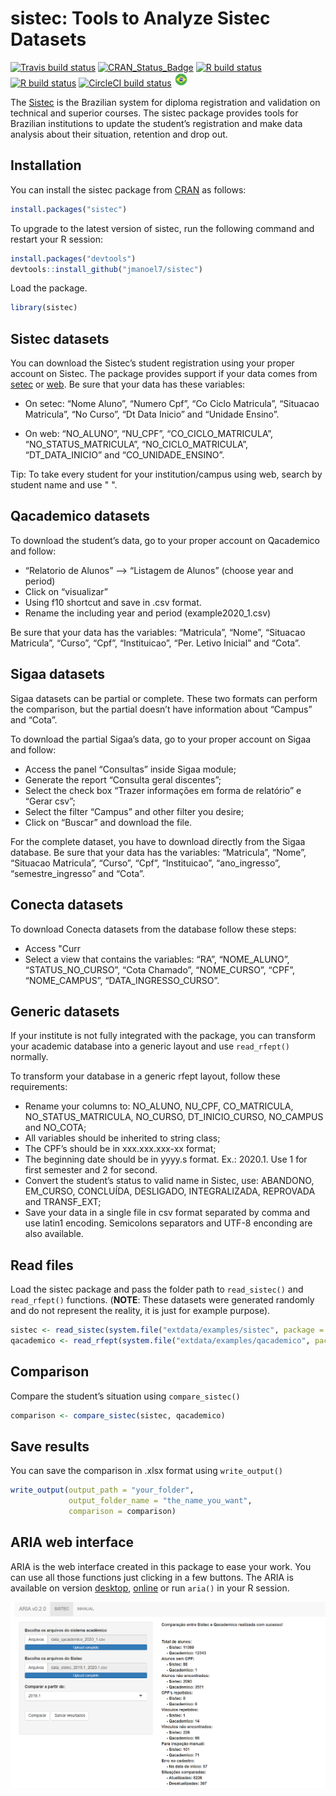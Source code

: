 sistec: Tools to Analyze Sistec Datasets
================

[![Travis build
status](https://travis-ci.org/r-ifpe/sistec.svg?branch=master)](https://travis-ci.org/r-ifpe/sistec)
[![CRAN\_Status\_Badge](https://www.r-pkg.org/badges/version/sistec)](https://cran.r-project.org/package=sistec)
[![R build
status](https://github.com/R-IFPE/sistec/workflows/R-ubuntu/badge.svg)](https://github.com/R-IFPE/sistec/actions)
[![R build
status](https://github.com/R-IFPE/sistec/workflows/R-macOS/badge.svg)](https://github.com/R-IFPE/sistec/actions)
[![CircleCI build
status](https://circleci.com/gh/r-ifpe/sistec.svg?style=svg)](https://circleci.com/gh/r-ifpe/sistec)
[<img src="tools/readme/brasil_icon.png" width=22 height=22>](https://github.com/r-ifpe/sistec/blob/master/LEIAME.md)

The [Sistec](https://sistec.mec.gov.br/) is the Brazilian system for
diploma registration and validation on technical and superior courses.
The sistec package provides tools for Brazilian institutions to update
the student’s registration and make data analysis about their situation,
retention and drop out.

## Installation

You can install the sistec package from
[CRAN](https://CRAN.r-project.org) as follows:

``` r
install.packages("sistec")
```

To upgrade to the latest version of sistec, run the following command
and restart your R session:

``` r
install.packages("devtools")
devtools::install_github("jmanoel7/sistec")
```

Load the package.

``` r
library(sistec)
```

## Sistec datasets

You can download the Sistec’s student registration using your proper
account on Sistec. The package provides support if your data comes from
[setec](http://portal.mec.gov.br/setec-secretaria-de-educacao-profissional-e-tecnologica)
or [web](https://sistec.mec.gov.br/). Be sure that your data has these
variables:

  - On setec: “Nome Aluno”, “Numero Cpf”, “Co Ciclo Matricula”,
    “Situacao Matricula”, “No Curso”, “Dt Data Inicio” and “Unidade
    Ensino”.

  - On web: “NO\_ALUNO”, “NU\_CPF”, “CO\_CICLO\_MATRICULA”,
    “NO\_STATUS\_MATRICULA”, “NO\_CICLO\_MATRICULA”,
    “DT\_DATA\_INICIO” and “CO\_UNIDADE\_ENSINO”.

Tip: To take every student for your institution/campus using web, search
by student name and use " ".

## Qacademico datasets

To download the student’s data, go to your proper account on Qacademico
and follow:

  - “Relatorio de Alunos” –\> “Listagem de Alunos” (choose year and
    period)
  - Click on “visualizar”
  - Using f10 shortcut and save in .csv format.
  - Rename the including year and period (example2020\_1.csv)

Be sure that your data has the variables: “Matricula”, “Nome”, “Situacao
Matricula”, “Curso”, “Cpf”, “Instituicao”, “Per. Letivo Inicial” and
“Cota”.

## Sigaa datasets

Sigaa datasets can be partial or complete. These two formats can perform
the comparison, but the partial doesn’t have information about “Campus”
and “Cota”.

To download the partial Sigaa’s data, go to your proper account on Sigaa
and follow:

  - Access the panel “Consultas” inside Sigaa module;
  - Generate the report “Consulta geral discentes”;
  - Select the check box “Trazer informações em forma de relatório” e
    “Gerar csv”;
  - Select the filter “Campus” and other filter you desire;
  - Click on “Buscar” and download the file.

For the complete dataset, you have to download directly from the Sigaa
database. Be sure that your data has the variables: “Matricula”, “Nome”,
“Situacao Matricula”, “Curso”, “Cpf”, “Instituicao”, “ano\_ingresso”,
“semestre\_ingresso” and “Cota”.

## Conecta datasets

To download Conecta datasets from the database follow these steps:

  - Access "Curr
  - Select a view that contains the variables: “RA”, “NOME\_ALUNO”,
    “STATUS\_NO\_CURSO”, “Cota Chamado”, “NOME\_CURSO”, “CPF”,
    “NOME\_CAMPUS”, “DATA\_INGRESSO\_CURSO”.

## Generic datasets

If your institute is not fully integrated with the package, you can
transform your academic database into a generic layout and use
`read_rfept()` normally.

To transform your database in a generic rfept layout, follow these
requirements:

  - Rename your columns to: NO\_ALUNO, NU\_CPF, CO\_MATRICULA,
    NO\_STATUS\_MATRICULA, NO\_CURSO, DT\_INICIO\_CURSO, NO\_CAMPUS and
    NO\_COTA;
  - All variables should be inherited to string class;
  - The CPF’s should be in xxx.xxx.xxx-xx format;
  - The beginning date should be in yyyy.s format. Ex.: 2020.1. Use 1
    for first semester and 2 for second.
  - Convert the student’s status to valid name in Sistec, use: ABANDONO,
    EM\_CURSO, CONCLUÍDA, DESLIGADO, INTEGRALIZADA, REPROVADA and
    TRANSF\_EXT;
  - Save your data in a single file in csv format separated by comma and
    use latin1 encoding. Semicolons separators and UTF-8 enconding are
    also available.

## Read files

Load the sistec package and pass the folder path to `read_sistec()` and
`read_rfept()` functions. (**NOTE**: These datasets were generated
randomly and do not represent the reality, it is just for example
purpose).

``` r
sistec <- read_sistec(system.file("extdata/examples/sistec", package = "sistec"))
qacademico <- read_rfept(system.file("extdata/examples/qacademico", package = "sistec"))
```

## Comparison

Compare the student’s situation using `compare_sistec()`

``` r
comparison <- compare_sistec(sistec, qacademico)
```

## Save results

You can save the comparison in .xlsx format using `write_output()`

``` r
write_output(output_path = "your_folder",
             output_folder_name = "the_name_you_want",
             comparison = comparison)
```

## ARIA web interface

ARIA is the web interface created in this package to ease your work. You
can use all those functions just clicking in a few buttons. The ARIA is
available on version
[desktop](https://www.dropbox.com/sh/2bv2h49i8qfbzs9/AAA7MBfaZepyLMc5saDAEEo1a?dl=0),
[online](https://aria.ifpe.edu.br) or run `aria()` in your R session.

<img src="tools/readme/aria_0.2.0.png" class="screenshot" width=800 />
